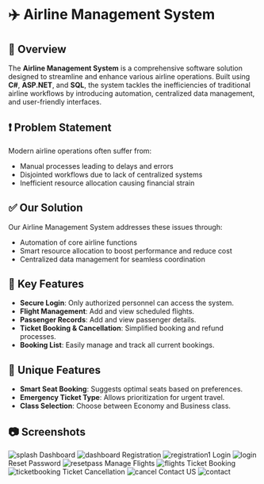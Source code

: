 # ✈️ Airline Management System

## 📌 Overview

The **Airline Management System** is a comprehensive software solution designed to streamline and enhance various airline operations. Built using **C#**, **ASP.NET**, and **SQL**, the system tackles the inefficiencies of traditional airline workflows by introducing automation, centralized data management, and user-friendly interfaces.

## ❗ Problem Statement

Modern airline operations often suffer from:

* Manual processes leading to delays and errors
* Disjointed workflows due to lack of centralized systems
* Inefficient resource allocation causing financial strain

## ✅ Our Solution

Our Airline Management System addresses these issues through:

* Automation of core airline functions
* Smart resource allocation to boost performance and reduce cost
* Centralized data management for seamless coordination

## 🌟 Key Features

* **Secure Login**: Only authorized personnel can access the system.
* **Flight Management**: Add and view scheduled flights.
* **Passenger Records**: Add and view passenger details.
* **Ticket Booking & Cancellation**: Simplified booking and refund processes.
* **Booking List**: Easily manage and track all current bookings.

## 🚀 Unique Features

* **Smart Seat Booking**: Suggests optimal seats based on preferences.
* **Emergency Ticket Type**: Allows prioritization for urgent travel.
* **Class Selection**: Choose between Economy and Business class.

## 📷 Screenshots

![splash](https://github.com/user-attachments/assets/8a074b5d-b58e-48b0-91f8-b3f55fab29d8)
Dashboard
![dashboard](https://github.com/user-attachments/assets/741ccfab-7c23-4156-891f-d7288a9415d6)
Registration
![registration1](https://github.com/user-attachments/assets/90a2c2aa-a9a4-4a36-a7f1-84ff996b28fc)
Login
![login](https://github.com/user-attachments/assets/8cf197ff-0d89-4607-9247-780662039988)
Reset Password
![resetpass](https://github.com/user-attachments/assets/8d1e5cca-ee01-44fd-ad0b-a90f202bbc45)
Manage Flights
![flights](https://github.com/user-attachments/assets/610c1a0f-286b-4d3b-a826-9dae733e0c3a)
Ticket Booking
![ticketbooking](https://github.com/user-attachments/assets/5db058fe-c8ba-451e-93bb-b2b18dac05f8)
Ticket Cancellation
![cancel](https://github.com/user-attachments/assets/fbb68c3e-7786-4778-968a-99cd3843bb5c)
Contact US
![contact](https://github.com/user-attachments/assets/379893bb-c744-420c-aca5-0f269f9d1c47)

